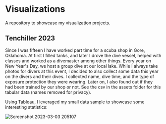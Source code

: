 # Visualizations
A repository to showcase my visualization projects.


## Tenchiller 2023
Since I was fifteen I have worked part time for a scuba shop in Gore, Oklahoma. At first I filled tanks, and later I drove the dive vessel, helped with classes and worked as a divemaster among other things. Every year on New Year's Day, we host a group dive at our local lake. While I always take photos for divers at this event, I decided to also collect some data this year on the divers and their dives. I collected name, dive time, and the type of exposure protection they were wearing. Later on, I also found out if they had been trained by our shop or not. See the csv in the assets folder for this tabular data (names removed for privacy).

Using Tableau, I leveraged my small data sample to showcase some interesting statistics:

![Screenshot 2023-03-03 205107](https://user-images.githubusercontent.com/94634170/222869464-fb286aff-8674-44e4-9b2e-7eda964d52bb.png)





